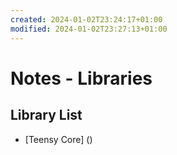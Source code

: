 ```yaml
---
created: 2024-01-02T23:24:17+01:00
modified: 2024-01-02T23:27:13+01:00
---
```


# Notes - Libraries

## Library List

* [Teensy Core] ()
